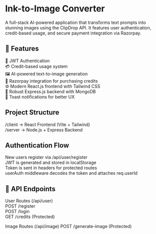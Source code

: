 # Ink-to-Image Converter
A full-stack AI-powered application that transforms text prompts into stunning images using the ClipDrop API. It features user authentication, credit-based usage, and secure payment integration via Razorpay.

## 🚀 Features
🔐 JWT Authentication  
💳 Credit-based usage system  
🖼️ AI-powered text-to-image generation  
🛒 Razorpay integration for purchasing credits  
⚙️ Modern React.js frontend with Tailwind CSS  
🔧 Robust Express.js backend with MongoDB  
🔔 Toast notifications for better UX  


## Project Structure
/client → React Frontend (Vite + Tailwind)  
/server → Node.js + Express Backend

## Authentication Flow
New users register via /api/user/register  
JWT is generated and stored in localStorage  
Token is sent in headers for protected routes  
userAuth middleware decodes the token and attaches req.userId  

## 🧾 API Endpoints

User Routes (/api/user)  
POST /register  
POST /login  
GET /credits (Protected)  

Image Routes (/api/image)
POST /generate-image (Protected)

